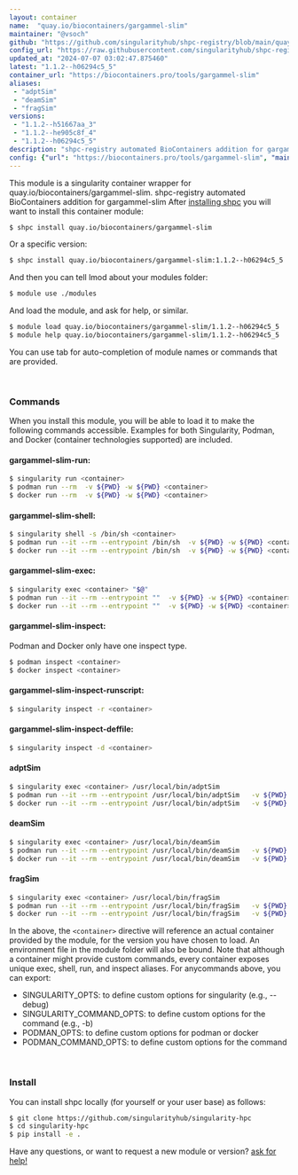 ```yaml
---
layout: container
name:  "quay.io/biocontainers/gargammel-slim"
maintainer: "@vsoch"
github: "https://github.com/singularityhub/shpc-registry/blob/main/quay.io/biocontainers/gargammel-slim/container.yaml"
config_url: "https://raw.githubusercontent.com/singularityhub/shpc-registry/main/quay.io/biocontainers/gargammel-slim/container.yaml"
updated_at: "2024-07-07 03:02:47.875460"
latest: "1.1.2--h06294c5_5"
container_url: "https://biocontainers.pro/tools/gargammel-slim"
aliases:
 - "adptSim"
 - "deamSim"
 - "fragSim"
versions:
 - "1.1.2--h51667aa_3"
 - "1.1.2--he905c8f_4"
 - "1.1.2--h06294c5_5"
description: "shpc-registry automated BioContainers addition for gargammel-slim"
config: {"url": "https://biocontainers.pro/tools/gargammel-slim", "maintainer": "@vsoch", "description": "shpc-registry automated BioContainers addition for gargammel-slim", "latest": {"1.1.2--h06294c5_5": "sha256:406a4e761043d95c4b241c51bb95e807d01e361cc780d99e1196c94d7f7d87c4"}, "tags": {"1.1.2--h51667aa_3": "sha256:5c50f53b654e87eda75e90e1158ee2b8f53fefe2e7f145c3f444f45466abf5e1", "1.1.2--he905c8f_4": "sha256:75225bbf40f945dd85a0f8f0f19b17e860711de4d198363f964f1bd7cd957c78", "1.1.2--h06294c5_5": "sha256:406a4e761043d95c4b241c51bb95e807d01e361cc780d99e1196c94d7f7d87c4"}, "docker": "quay.io/biocontainers/gargammel-slim", "aliases": {"adptSim": "/usr/local/bin/adptSim", "deamSim": "/usr/local/bin/deamSim", "fragSim": "/usr/local/bin/fragSim"}}
---
```


This module is a singularity container wrapper for quay.io/biocontainers/gargammel-slim.
shpc-registry automated BioContainers addition for gargammel-slim
After [installing shpc](#install) you will want to install this container module:


```bash
$ shpc install quay.io/biocontainers/gargammel-slim
```

Or a specific version:

```bash
$ shpc install quay.io/biocontainers/gargammel-slim:1.1.2--h06294c5_5
```

And then you can tell lmod about your modules folder:

```bash
$ module use ./modules
```

And load the module, and ask for help, or similar.

```bash
$ module load quay.io/biocontainers/gargammel-slim/1.1.2--h06294c5_5
$ module help quay.io/biocontainers/gargammel-slim/1.1.2--h06294c5_5
```

You can use tab for auto-completion of module names or commands that are provided.

<br>

### Commands

When you install this module, you will be able to load it to make the following commands accessible.
Examples for both Singularity, Podman, and Docker (container technologies supported) are included.

#### gargammel-slim-run:

```bash
$ singularity run <container>
$ podman run --rm  -v ${PWD} -w ${PWD} <container>
$ docker run --rm  -v ${PWD} -w ${PWD} <container>
```

#### gargammel-slim-shell:

```bash
$ singularity shell -s /bin/sh <container>
$ podman run --it --rm --entrypoint /bin/sh  -v ${PWD} -w ${PWD} <container>
$ docker run --it --rm --entrypoint /bin/sh  -v ${PWD} -w ${PWD} <container>
```

#### gargammel-slim-exec:

```bash
$ singularity exec <container> "$@"
$ podman run --it --rm --entrypoint ""  -v ${PWD} -w ${PWD} <container> "$@"
$ docker run --it --rm --entrypoint ""  -v ${PWD} -w ${PWD} <container> "$@"
```

#### gargammel-slim-inspect:

Podman and Docker only have one inspect type.

```bash
$ podman inspect <container>
$ docker inspect <container>
```

#### gargammel-slim-inspect-runscript:

```bash
$ singularity inspect -r <container>
```

#### gargammel-slim-inspect-deffile:

```bash
$ singularity inspect -d <container>
```


#### adptSim

```bash
$ singularity exec <container> /usr/local/bin/adptSim
$ podman run --it --rm --entrypoint /usr/local/bin/adptSim   -v ${PWD} -w ${PWD} <container> -c " $@"
$ docker run --it --rm --entrypoint /usr/local/bin/adptSim   -v ${PWD} -w ${PWD} <container> -c " $@"
```


#### deamSim

```bash
$ singularity exec <container> /usr/local/bin/deamSim
$ podman run --it --rm --entrypoint /usr/local/bin/deamSim   -v ${PWD} -w ${PWD} <container> -c " $@"
$ docker run --it --rm --entrypoint /usr/local/bin/deamSim   -v ${PWD} -w ${PWD} <container> -c " $@"
```


#### fragSim

```bash
$ singularity exec <container> /usr/local/bin/fragSim
$ podman run --it --rm --entrypoint /usr/local/bin/fragSim   -v ${PWD} -w ${PWD} <container> -c " $@"
$ docker run --it --rm --entrypoint /usr/local/bin/fragSim   -v ${PWD} -w ${PWD} <container> -c " $@"
```



In the above, the `<container>` directive will reference an actual container provided
by the module, for the version you have chosen to load. An environment file in the
module folder will also be bound. Note that although a container
might provide custom commands, every container exposes unique exec, shell, run, and
inspect aliases. For anycommands above, you can export:

 - SINGULARITY_OPTS: to define custom options for singularity (e.g., --debug)
 - SINGULARITY_COMMAND_OPTS: to define custom options for the command (e.g., -b)
 - PODMAN_OPTS: to define custom options for podman or docker
 - PODMAN_COMMAND_OPTS: to define custom options for the command

<br>

### Install

You can install shpc locally (for yourself or your user base) as follows:

```bash
$ git clone https://github.com/singularityhub/singularity-hpc
$ cd singularity-hpc
$ pip install -e .
```

Have any questions, or want to request a new module or version? [ask for help!](https://github.com/singularityhub/singularity-hpc/issues)
